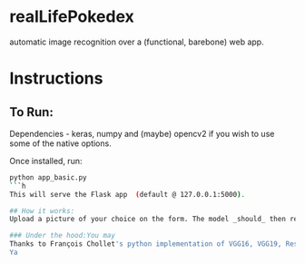 # realLifePokedex
automatic image recognition over a (functional, barebone) web app.

# Instructions
## To Run:
Dependencies - keras, numpy and (maybe) opencv2 if you wish to use some of the native options.

Once installed, run:
```bash
python app_basic.py
```h
This will serve the Flask app  (default @ 127.0.0.1:5000).

## How it works:
Upload a picture of your choice on the form. The model _should_ then respond with a guess of what it thinks it is. 

### Under the hood:You may 
Thanks to François Chollet's python implementation of VGG16, VGG19, ResNet50 as well as Keras itself, the models, pre-trained on ImageNet could be directly used. 
Ya
